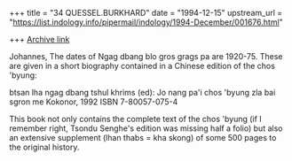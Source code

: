 +++
title = "34 QUESSEL.BURKHARD"
date = "1994-12-15"
upstream_url = "https://list.indology.info/pipermail/indology/1994-December/001676.html"

+++
[Archive link](https://list.indology.info/pipermail/indology/1994-December/001676.html)

Johannes,
The dates of Ngag dbang blo gros grags pa are 1920-75. These are 
given in a short biography contained in a Chinese edition of the chos 
'byung:

btsan lha ngag dbang tshul khrims (ed):
Jo nang pa'i chos 'byung zla bai sgron me
Kokonor, 1992 ISBN 7-80057-075-4

This book not only contains the complete text of the chos 'byung (if 
I remember right, Tsondu Senghe's edition was missing half a folio) 
but also an extensive supplement (lhan thabs = kha skong) of some 500 
pages to the original history.





